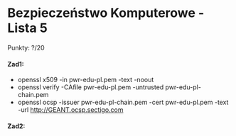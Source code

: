 # Bezpieczeństwo Komputerowe - Lista 5

Punkty: ?/20

#### Zad1:
- openssl x509 -in pwr-edu-pl.pem -text -noout
- openssl verify -CAfile pwr-edu-pl.pem -untrusted pwr-edu-pl-chain.pem
- openssl ocsp -issuer pwr-edu-pl-chain.pem -cert pwr-edu-pl.pem -text -url http://GEANT.ocsp.sectigo.com

#### Zad2:
